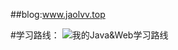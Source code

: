 ##blog:www.jaolvv.top

#学习路线：
![我的Java&Web学习路线](https://www.jaolvv.top/upload/2020/11/%E6%88%91%E7%9A%84Java&Web%E5%AD%A6%E4%B9%A0%E8%B7%AF%E7%BA%BF-3ab18c84856e4c9d9dc608bf7903d21d.jpg)
